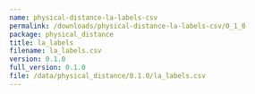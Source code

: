 ```yaml
---
name: physical-distance-la-labels-csv
permalink: /downloads/physical-distance-la-labels-csv/0_1_0
package: physical_distance
title: la_labels
filename: la_labels.csv
version: 0.1.0
full_version: 0.1.0
file: /data/physical_distance/0.1.0/la_labels.csv
---
```

